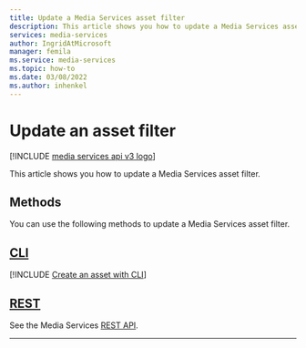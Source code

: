 ```yaml
---
title: Update a Media Services asset filter
description: This article shows you how to update a Media Services asset filter.
services: media-services
author: IngridAtMicrosoft
manager: femila 
ms.service: media-services
ms.topic: how-to
ms.date: 03/08/2022
ms.author: inhenkel
---
```


# Update an asset filter

[!INCLUDE [media services api v3 logo](./includes/v3-hr.md)]

This article shows you how to update a Media Services asset filter.

## Methods

You can use the following methods to update a Media Services asset filter.

## [CLI](#tab/cli/)

[!INCLUDE [Create an asset with CLI](./includes/task-update-asset-filter-cli.md)]

## [REST](#tab/rest/)

See the Media Services [REST API](/rest/api/media/asset-filters/update).

---
